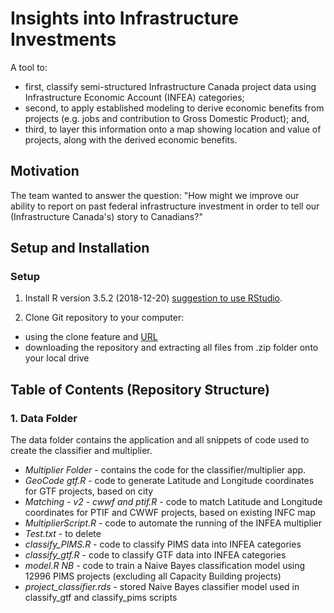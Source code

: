 # Insights into Infrastructure Investments
A tool to:
- first, classify semi-structured Infrastructure Canada project data using Infrastructure Economic Account (INFEA) categories; 
- second, to apply established modeling to derive economic benefits from projects (e.g. jobs and contribution to Gross Domestic Product); and,
- third, to layer this information onto a map showing location and value of projects, along with the derived economic benefits.

## Motivation
The team wanted to answer the question: "How might we improve our ability to report on past federal infrastructure investment in order to tell our (Infrastructure Canada's) story to Canadians?"

## Setup and Installation
### Setup
1. Install R version 3.5.2 (2018-12-20) [suggestion to use RStudio](https://www.rstudio.com/).

2. Clone Git repository to your computer:
- using the clone feature and [URL](https://github.com/CathyDovan/Infrastructure.git)
- downloading the repository and extracting all files from .zip folder onto your local drive

## Table of Contents (Repository Structure)
### 1. Data Folder
The data folder contains the application and all snippets of code used to create the classifier and multiplier.
- *Multiplier Folder* - contains the code for the classifier/multiplier app. 
- *GeoCode gtf.R* -  code to generate Latitude and Longitude coordinates for GTF projects, based on city
- *Matching - v2 - cwwf and ptif.R*	- code to match Latitude and Longitude coordinates for PTIF and CWWF projects, based on existing INFC map
- *MultiplierScript.R* - code to automate the running of the INFEA multiplier
- *Test.txt* - to delete
- *classify_PIMS.R*	- code to classify PIMS data into INFEA categories
- *classify_gtf.R* - code to classify GTF data into INFEA categories
- *model.R	NB* - code to train a Naive Bayes classification model using 12996 PIMS projects (excluding all Capacity Building projects)
- *project_classifier.rds* - stored Naive Bayes classifier model used in classify_gtf and classify_pims scripts




